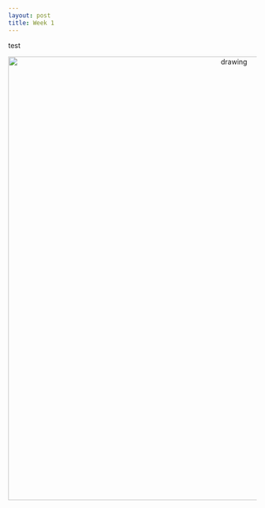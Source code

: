 ```yaml
---
layout: post
title: Week 1
---
```


test




<p align="center">
  <img src="{{site.baseurl}}/assets/images/187_2238.jpg" alt="drawing" width="900"/>
</p>
